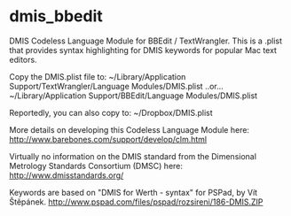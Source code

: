 dmis_bbedit
===========

DMIS Codeless Language Module for BBEdit / TextWrangler. This is a .plist that provides
syntax highlighting for DMIS keywords for popular Mac text editors. 

Copy the DMIS.plist file to:
~/Library/Application Support/TextWrangler/Language Modules/DMIS.plist
..or...
~/Library/Application Support/BBEdit/Language Modules/DMIS.plist

Reportedly, you can also copy to:
~/Dropbox/DMIS.plist

More details on developing this Codeless Language Module here:
http://www.barebones.com/support/develop/clm.html

Virtually no information on the DMIS standard from the Dimensional Metrology Standards Consortium (DMSC) here:
http://www.dmisstandards.org/

Keywords are based on "DMIS for Werth - syntax" for PSPad, by Vít Štěpánek.
http://www.pspad.com/files/pspad/rozsireni/186-DMIS.ZIP
